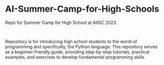 # AI-Summer-Camp-for-High-Schools

Repo for Summer Camp for High School at AIISC 2023.


<br>

Repository is for introducing high school students to the world of programming and specifically, the Python language. This repository serves as a beginner-friendly guide, providing step-by-step tutorials, practical examples, and exercises to develop fundamental programming skills. 
